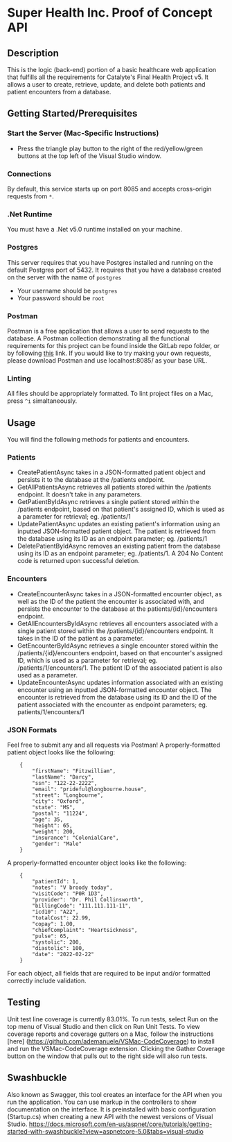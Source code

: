 # Super Health Inc. Proof of Concept API

## Description

This is the logic (back-end) portion of a basic healthcare web application that fulfills all the requirements for Catalyte's Final Health Project v5. It allows a user to create, retrieve, update, and delete both patients and patient encounters from a database.

## Getting Started/Prerequisites

### Start the Server (Mac-Specific Instructions)

- Press the triangle play button to the right of the red/yellow/green buttons at the top left of the Visual Studio window.

### Connections

By default, this service starts up on port 8085 and accepts cross-origin requests from `*`.

### .Net Runtime

You must have a .Net v5.0 runtime installed on your machine.

### Postgres

This server requires that you have Postgres installed and running on the default Postgres port of 5432. It requires that you have a database created on the server with the name of `postgres`
- Your username should be `postgres`
- Your password should be `root`

### Postman

Postman is a free application that allows a user to send requests to the database. A Postman collection demonstrating all the functional requirements for this project can be found inside the GitLab repo folder, or by following [this](https://gitlab.ce.catalyte.io/training/cycleworkinggroups/nationwide/associates/emily-huffman/final-project-api/-/blob/main/Health%20API%20Collection.postman_collection.json) link. If you would like to try making your own requests, please download Postman and use localhost:8085/ as your base URL.

### Linting

All files should be appropriately formatted. To lint project files on a Mac, press `^i` simaltaneously.

## Usage

You will find the following methods for patients and encounters.

### Patients

- CreatePatientAsync takes in a JSON-formatted patient object and persists it to the database at the /patients endpoint.
- GetAllPatientsAsync retrieves all patients stored within the /patients endpoint. It doesn't take in any parameters.
- GetPatientByIdAsync retrieves a single patient stored within the /patients endpoint, based on that patient's assigned ID, which is used as a parameter for retrieval; eg. /patients/1
- UpdatePatientAsync updates an existing patient's information using an inputted JSON-formatted patient object. The patient is retrieved from the database using its ID as an endpoint parameter; eg. /patients/1
- DeletePatientByIdAsync removes an existing patient from the database using its ID as an endpoint parameter; eg. /patients/1. A 204 No Content code is returned upon successful deletion.

### Encounters

- CreateEncounterAsync takes in a JSON-formatted encounter object, as well as the ID of the patient the encounter is associated with, and persists the encounter to the database at the patients/{id}/encounters endpoint.
- GetAllEncountersByIdAsync retrieves all encounters associated with a single patient stored within the /patients/{id}/encounters endpoint. It takes in the ID of the patient as a parameter.
- GetEncounterByIdAsync retrieves a single encounter stored within the /patients/{id}/encounters endpoint, based on that encounter's assigned ID, which is used as a parameter for retrieval; eg. /patients/1/encounters/1. The patient ID of the associated patient is also used as a parameter.
- UpdateEncounterAsync updates information associated with an existing encounter using an inputted JSON-formatted encounter object. The encounter is retrieved from the database using its ID and the ID of the patient associated with the encounter as endpoint parameters; eg. patients/1/encounters/1

### JSON Formats

Feel free to submit any and all requests via Postman! A properly-formatted patient object looks like the following:

        {
            "firstName": "Fitzwilliam",
            "lastName": "Darcy",
            "ssn": "122-22-2222",
            "email": "prideful@longbourne.house",
            "street": "Longbourne",
            "city": "Oxford",
            "state": "MS",
            "postal": "11224",
            "age": 35,
            "height": 65,
            "weight": 200,
            "insurance": "ColonialCare",
            "gender": "Male"
        }
 
A properly-formatted encounter object looks like the following:
 
        {
            "patientId": 1,
            "notes": "V broody today",
            "visitCode": "P0R 1D3",
            "provider": "Dr. Phil Collinsworth",
            "billingCode": "111.111.111-11",
            "icd10": "A22",
            "totalCost": 22.99,
            "copay": 1.00,
            "chiefComplaint": "Heartsickness",
            "pulse": 65,
            "systolic": 200,
            "diastolic": 100,
            "date": "2022-02-22"
        }
        
For each object, all fields that are required to be input and/or formatted correctly include validation.

## Testing

Unit test line coverage is currently 83.01%. To run tests, select Run on the top menu of Visual Studio and then click on Run Unit Tests. To view coverage reports and coverage gutters on a Mac, follow the instructions [here] (https://github.com/ademanuele/VSMac-CodeCoverage) to install and run the VSMac-CodeCoverage extension. Clicking the Gather Coverage button on the window that pulls out to the right side will also run tests.

## Swashbuckle
Also known as Swagger, this tool creates an interface for the API when you run the application.  You can use markup in the controllers to show documentation on the interface.  It is preinstalled with basic configuration (Startup.cs) when creating a new API with the newest versions of Visual Studio.
https://docs.microsoft.com/en-us/aspnet/core/tutorials/getting-started-with-swashbuckle?view=aspnetcore-5.0&tabs=visual-studio
